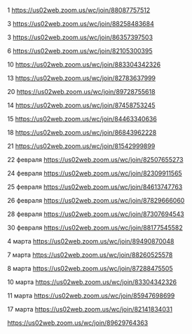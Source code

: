 1 https://us02web.zoom.us/wc/join/88087757512

3 https://us02web.zoom.us/wc/join/88258483684

3 https://us02web.zoom.us/wc/join/86357397503

6 https://us02web.zoom.us/wc/join/82105300395

10 https://us02web.zoom.us/wc/join/883304342326

13 https://us02web.zoom.us/wc/join/82783637999

20 https://us02web.zoom.us/wc/join/89728755618

14 https://us02web.zoom.us/wc/join/87458753245

15 https://us02web.zoom.us/wc/join/84463340636

18 https://us02web.zoom.us/wc/join/86843962228

21 https://us02web.zoom.us/wc/join/81542999899

22 февраля https://us02web.zoom.us/wc/join/82507655273

24 февраля https://us02web.zoom.us/wc/join/82309911565

25 февраля https://us02web.zoom.us/wc/join/84613747763

26 февраля https://us02web.zoom.us/wc/join/87829666060

28 февраля https://us02web.zoom.us/wc/join/87307694543

30 февраля https://us02web.zoom.us/wc/join/88177545582

4 марта https://us02web.zoom.us/wc/join/89490870048

7 марта https://us02web.zoom.us/wc/join/88260525578

8 марта https://us02web.zoom.us/wc/join/87288475505

10 марта https://us02web.zoom.us/wc/join/83304342326

11 марта https://us02web.zoom.us/wc/join/85947698699

17 марта https://us02web.zoom.us/wc/join/82141834031

https://us02web.zoom.us/wc/join/89629764363
